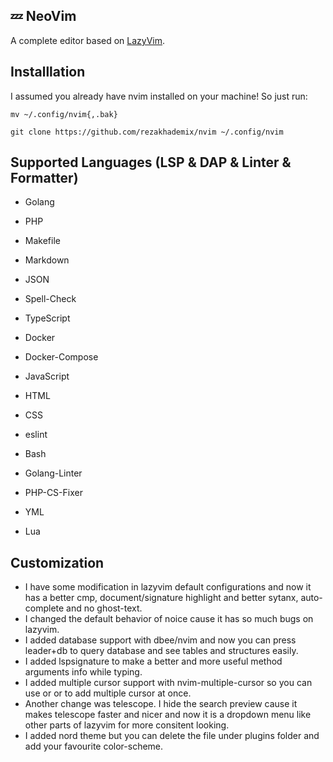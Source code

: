 ## 💤 NeoVim

A complete editor based on [LazyVim](https://github.com/LazyVim/LazyVim).

## Installlation

I assumed you already have nvim installed on your machine! So just run:

```
mv ~/.config/nvim{,.bak}

git clone https://github.com/rezakhademix/nvim ~/.config/nvim
```

## Supported Languages (LSP & DAP & Linter & Formatter)
* Golang
* PHP

* Makefile
* Markdown
* JSON
* Spell-Check
* TypeScript
* Docker
* Docker-Compose
* JavaScript
* HTML
* CSS
* eslint
* Bash
* Golang-Linter
* PHP-CS-Fixer
* YML
* Lua

## Customization
* I have some modification in lazyvim default configurations and now it has a better cmp, document/signature highlight and better sytanx, auto-complete and no ghost-text.
* I changed the default behavior of noice cause it has so much bugs on lazyvim.
* I added database support with dbee/nvim and now you can press leader+db to query database and see tables and structures easily.
* I added lspsignature to make a better and more useful method arguments info while typing.
* I added multiple cursor support with nvim-multiple-cursor so you can use <C-j> or <C-k> or <C-leftclick> to add multiple cursor at once.
* Another change was telescope. I hide the search preview cause it makes telescope faster and nicer and now it is a dropdown menu like other parts of lazyvim for more consitent looking.
* I added nord theme but you can delete the file under plugins folder and add your favourite color-scheme.
